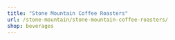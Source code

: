 ```yaml
---
title: "Stone Mountain Coffee Roasters"
url: /stone-mountain/stone-mountain-coffee-roasters/
shop: beverages
---
```

